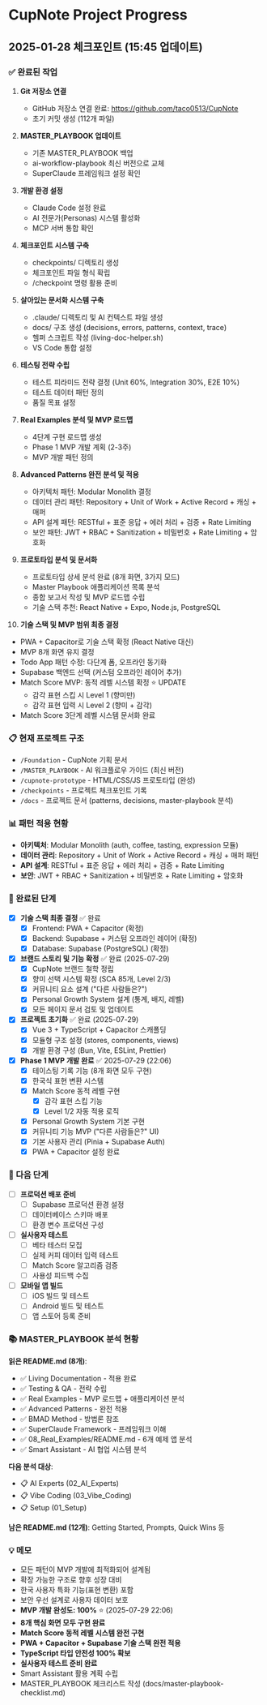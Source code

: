 # CupNote Project Progress

## 2025-01-28 체크포인트 (15:45 업데이트)

### ✅ 완료된 작업
1. **Git 저장소 연결**
   - GitHub 저장소 연결 완료: https://github.com/taco0513/CupNote
   - 초기 커밋 생성 (112개 파일)

2. **MASTER_PLAYBOOK 업데이트**
   - 기존 MASTER_PLAYBOOK 백업
   - ai-workflow-playbook 최신 버전으로 교체
   - SuperClaude 프레임워크 설정 확인

3. **개발 환경 설정**
   - Claude Code 설정 완료
   - AI 전문가(Personas) 시스템 활성화
   - MCP 서버 통합 확인

4. **체크포인트 시스템 구축**
   - checkpoints/ 디렉토리 생성
   - 체크포인트 파일 형식 확립
   - /checkpoint 명령 활용 준비

5. **살아있는 문서화 시스템 구축**
   - .claude/ 디렉토리 및 AI 컨텍스트 파일 생성
   - docs/ 구조 생성 (decisions, errors, patterns, context, trace)
   - 헬퍼 스크립트 작성 (living-doc-helper.sh)
   - VS Code 통합 설정

6. **테스팅 전략 수립**
   - 테스트 피라미드 전략 결정 (Unit 60%, Integration 30%, E2E 10%)
   - 테스트 데이터 패턴 정의
   - 품질 목표 설정

7. **Real Examples 분석 및 MVP 로드맵**
   - 4단계 구현 로드맵 생성
   - Phase 1 MVP 개발 계획 (2-3주)
   - MVP 개발 패턴 정의

8. **Advanced Patterns 완전 분석 및 적용**
   - 아키텍처 패턴: Modular Monolith 결정
   - 데이터 관리 패턴: Repository + Unit of Work + Active Record + 캐싱 + 매퍼
   - API 설계 패턴: RESTful + 표준 응답 + 에러 처리 + 검증 + Rate Limiting
   - 보안 패턴: JWT + RBAC + Sanitization + 비밀번호 + Rate Limiting + 암호화

9. **프로토타입 분석 및 문서화** 
   - 프로토타입 상세 분석 완료 (8개 화면, 3가지 모드)
   - Master Playbook 애플리케이션 목록 분석
   - 종합 보고서 작성 및 MVP 로드맵 수립
   - 기술 스택 추천: React Native + Expo, Node.js, PostgreSQL

10. **기술 스택 및 MVP 범위 최종 결정** 
   - PWA + Capacitor로 기술 스택 확정 (React Native 대신)
   - MVP 8개 화면 유지 결정
   - Todo App 패턴 수정: 다단계 폼, 오프라인 동기화
   - Supabase 백엔드 선택 (커스텀 오프라인 레이어 추가)
   - Match Score MVP: 동적 레벨 시스템 확정 ⭐ UPDATE
     - 감각 표현 스킵 시 Level 1 (향미만)
     - 감각 표현 입력 시 Level 2 (향미 + 감각)
   - Match Score 3단계 레벨 시스템 문서화 완료

### 📋 현재 프로젝트 구조
- `/Foundation` - CupNote 기획 문서
- `/MASTER_PLAYBOOK` - AI 워크플로우 가이드 (최신 버전)
- `/cupnote-prototype` - HTML/CSS/JS 프로토타입 (완성)
- `/checkpoints` - 프로젝트 체크포인트 기록
- `/docs` - 프로젝트 문서 (patterns, decisions, master-playbook 분석)

### 📊 패턴 적용 현황
- **아키텍처**: Modular Monolith (auth, coffee, tasting, expression 모듈)
- **데이터 관리**: Repository + Unit of Work + Active Record + 캐싱 + 매퍼 패턴
- **API 설계**: RESTful + 표준 응답 + 에러 처리 + 검증 + Rate Limiting
- **보안**: JWT + RBAC + Sanitization + 비밀번호 + Rate Limiting + 암호화

### 🎯 완료된 단계
- [x] **기술 스택 최종 결정** ✅ 완료
  - [x] Frontend: PWA + Capacitor (확정)
  - [x] Backend: Supabase + 커스텀 오프라인 레이어 (확정)
  - [x] Database: Supabase (PostgreSQL) (확정)
- [x] **브랜드 스토리 및 기능 확정** ✅ 완료 (2025-07-29)
  - [x] CupNote 브랜드 철학 정립
  - [x] 향미 선택 시스템 확정 (SCA 85개, Level 2/3)
  - [x] 커뮤니티 요소 설계 ("다른 사람들은?")
  - [x] Personal Growth System 설계 (통계, 배지, 레벨)
  - [x] 모든 페이지 문서 검토 및 업데이트
- [x] **프로젝트 초기화** ✅ 완료 (2025-07-29)
  - [x] Vue 3 + TypeScript + Capacitor 스캐폴딩
  - [x] 모듈형 구조 설정 (stores, components, views)
  - [x] 개발 환경 구성 (Bun, Vite, ESLint, Prettier)
- [x] **Phase 1 MVP 개발 완료** ✅ 2025-07-29 (22:06)
  - [x] 테이스팅 기록 기능 (8개 화면 모두 구현)
  - [x] 한국식 표현 변환 시스템
  - [x] Match Score 동적 레벨 구현
    - [x] 감각 표현 스킵 기능
    - [x] Level 1/2 자동 적용 로직
  - [x] Personal Growth System 기본 구현
  - [x] 커뮤니티 기능 MVP ("다른 사람들은?" UI)
  - [x] 기본 사용자 관리 (Pinia + Supabase Auth)
  - [x] PWA + Capacitor 설정 완료

### 🎯 다음 단계
- [ ] **프로덕션 배포 준비**
  - [ ] Supabase 프로덕션 환경 설정
  - [ ] 데이터베이스 스키마 배포
  - [ ] 환경 변수 프로덕션 구성
- [ ] **실사용자 테스트**
  - [ ] 베타 테스터 모집
  - [ ] 실제 커피 데이터 입력 테스트
  - [ ] Match Score 알고리즘 검증
  - [ ] 사용성 피드백 수집
- [ ] **모바일 앱 빌드**
  - [ ] iOS 빌드 및 테스트
  - [ ] Android 빌드 및 테스트
  - [ ] 앱 스토어 등록 준비

### 📚 MASTER_PLAYBOOK 분석 현황
**읽은 README.md (8개)**:
- ✅ Living Documentation - 적용 완료
- ✅ Testing & QA - 전략 수립
- ✅ Real Examples - MVP 로드맵 + 애플리케이션 분석
- ✅ Advanced Patterns - 완전 적용
- ✅ BMAD Method - 방법론 참조
- ✅ SuperClaude Framework - 프레임워크 이해
- ✅ 08_Real_Examples/README.md - 6개 예제 앱 분석
- ✅ Smart Assistant - AI 협업 시스템 분석

**다음 분석 대상**:
- 📋 AI Experts (02_AI_Experts)
- 📋 Vibe Coding (03_Vibe_Coding)
- 📋 Setup (01_Setup)

**남은 README.md (12개)**: Getting Started, Prompts, Quick Wins 등

### 💡 메모
- 모든 패턴이 MVP 개발에 최적화되어 설계됨
- 확장 가능한 구조로 향후 성장 대비
- 한국 사용자 특화 기능(표현 변환) 포함
- 보안 우선 설계로 사용자 데이터 보호
- **MVP 개발 완성도: 100%** ⭐ (2025-07-29 22:06)
- **8개 핵심 화면 모두 구현 완료**
- **Match Score 동적 레벨 시스템 완전 구현**
- **PWA + Capacitor + Supabase 기술 스택 완전 적용**
- **TypeScript 타입 안전성 100% 확보**
- **실사용자 테스트 준비 완료**
- Smart Assistant 활용 계획 수립
- MASTER_PLAYBOOK 체크리스트 작성 (docs/master-playbook-checklist.md)